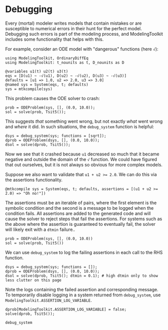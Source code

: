 # Debugging

Every (mortal) modeler writes models that contain mistakes or are susceptible to numerical errors in their hunt for the perfect model.
Debugging such errors is part of the modeling process, and ModelingToolkit includes some functionality that helps with this.

For example, consider an ODE model with "dangerous" functions (here `√`):

```@example debug
using ModelingToolkit, OrdinaryDiffEq
using ModelingToolkit: t_nounits as t, D_nounits as D

@variables u1(t) u2(t) u3(t)
eqs = [D(u1) ~ -√(u1), D(u2) ~ -√(u2), D(u3) ~ -√(u3)]
defaults = [u1 => 1.0, u2 => 2.0, u3 => 3.0]
@named sys = System(eqs, t; defaults)
sys = mtkcompile(sys)
```

This problem causes the ODE solver to crash:

```@repl debug
prob = ODEProblem(sys, [], (0.0, 10.0));
sol = solve(prob, Tsit5());
```

This suggests *that* something went wrong, but not exactly *what* went wrong and *where* it did.
In such situations, the `debug_system` function is helpful:

```@repl debug
dsys = debug_system(sys; functions = [sqrt]);
dprob = ODEProblem(dsys, [], (0.0, 10.0));
dsol = solve(dprob, Tsit5());
```

Now we see that it crashed because `u1` decreased so much that it became negative and outside the domain of the `√` function.
We could have figured that out ourselves, but it is not always so obvious for more complex models.

Suppose we also want to validate that `u1 + u2 >= 2.0`. We can do this via the assertions functionality.

```@example debug
@mtkcompile sys = System(eqs, t; defaults, assertions = [(u1 + u2 >= 2.0) => "Oh no!"])
```

The assertions must be an iterable of pairs, where the first element is the symbolic condition and
the second is a message to be logged when the condition fails. All assertions are added to the
generated code and will cause the solver to reject steps that fail the assertions. For systems such
as the above where the assertion is guaranteed to eventually fail, the solver will likely exit
with a `dtmin` failure..

```@example debug
prob = ODEProblem(sys, [], (0.0, 10.0))
sol = solve(prob, Tsit5())
```

We can use `debug_system` to log the failing assertions in each call to the RHS function.

```@repl debug
dsys = debug_system(sys; functions = []);
dprob = ODEProblem(dsys, [], (0.0, 10.0));
dsol = solve(dprob, Tsit5(); dtmin = 0.1); # high dtmin only to show less clutter on this page
```

Note the logs containing the failed assertion and corresponding message. To temporarily disable
logging in a system returned from `debug_system`, use `ModelingToolkit.ASSERTION_LOG_VARIABLE`.

```@repl debug
dprob[ModelingToolkit.ASSERTION_LOG_VARIABLE] = false;
solve(dprob, Tsit5());
```

```@docs; canonical = false
debug_system
```
